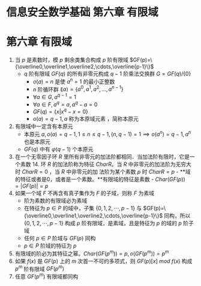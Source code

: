 # 信息安全数学基础 第六章 有限域


# 第六章 有限域

1. 当 $p$ 是素数时，模 $p$ 剩余类集合构成 $p$ 阶有限域 $GF(p)=\{\overline0,\overline1,\overline2,\cdots,\overline{p-1}\}$ 
   - $q$ 阶有限域 $GF(q)$ 的所有非零元构成 $q-1$ 阶乘法交换群 $G=GF(q)/\{0\}$
     - $o(a)=n$ 是使 $a^n=1$  的最小正整数
     - $n$ 阶循环群 $\lang a \rangle=\{a^0,a^1,a^2,\dots,a^{n-1}\}$
     - $\forall a \in G, a^{q-1}=1$
     - $\forall a \in F,a^q=a,a^q-a=0$
     - $GF(q)=\{x|x^q-x=0\}$
     - $o(a)=q-1,a$ 称为本原域元素 ，简称本原元
2. 有限域中一定含有本原元
   - 本原元 $a,o(a)=q-1,1 \leq n \leq q-1,(n,q-1)=1 \implies o(a^n)=q-1,a^n$ 也是本原元
   - $GF(q)$ 中有 $\varphi(q-1)$ 个本原元
3. 在一个无零因子环 $R$ 里所有非零元的加法阶都相同．当加法阶有限时，它是一个素数
   14. 环 $R$ 的加法阶称为特征 $CharR$。当 $R$ 中非零元的加法阶为无穷大时 $CharR=0$ ，当 $R$ 中非零元的加 法阶为某个素数 $p$ 时 $CharR=p$
       - **域的特征或者是0，或者是一个素数。**有限域的特征是素数
       - $Char(GF(p))=|GF(p)|=p$
4. 如果一个域 $F$ 不再含有真子集作为 $F$ 的子域，则称 $F$ 为素域
   - 阶为素数的有限域必为素域
   - 在特征为 $p \in P$ 的域中，子集 $\{0,1,2, \cdots ,p-1\}$ 与 $GF(p)=\{\overline0,\overline1,\overline2,\cdots,\overline{p-1}\}$  同构，所以 $\{0,1,2, \cdots ,p-1\}$ 构成 $p$ 阶有限域，是素域，且是特征为 $p$ 的域的 $p$ 阶子域
   - 任何 $p \in P$ 阶域与 $GF(p)$ 同构
   - $p \in P$ 阶域的特征为 $p$
5. 有限域的阶必为其特征之幂。$Char(GF(p^m))=p,o(GF(p^m))=p^m$
6. 如果 $f(x)$ 是 $GF(p)$ 上的 $m$ 次首一不可约多项式，则 $GF(p)[x]\ mod \ f(x)$ 构成 $p^m$ 阶有限域 $GF(p^m)$ 
7. 任意 $GF(p^m)$ 有限域都同构
